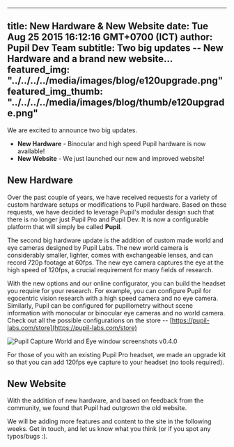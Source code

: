 ---
 title: New Hardware & New Website
 date: Tue Aug 25 2015 16:12:16 GMT+0700 (ICT)
 author: Pupil Dev Team
 subtitle: Two big updates -- New Hardware and a brand new website...
 featured_img: "../../../../media/images/blog/e120upgrade.png"
 featured_img_thumb: "../../../../media/images/blog/thumb/e120upgrade.png"
 ---

 We are excited to announce two big updates. 

  - **New Hardware** - Binocular and high speed Pupil hardware is now available!
  - **New Website** - We just launched our new and improved website!

## New Hardware 

Over the past couple of years, we have received requests for a variety of custom hardware setups or modifications to Pupil hardware. Based on these requests, we have decided to leverage Pupil's modular design such that there is no longer just Pupil Pro and Pupil Dev. It is now a configurable platform that will simply be called **Pupil**.

The second big hardware update is the addition of custom made world and eye cameras designed by Pupil Labs. The new world camera is considerably smaller, lighter, comes with exchangeable lenses, and can record 720p footage at 60fps. The new eye camera captures the eye at the high speed of 120fps, a crucial requirement for many fields of research.  

With the new options and our online configurator, you can build the headset you require for your research. For example, you can configure Pupil for egocentric vision research with a high speed camera and no eye camera. Similarly, Pupil can be configured for pupillometry without scene information with monocular or binocular eye cameras and no world camera. Check out all the possible configurations on the store -- [https://pupil-labs.com/store](https://pupil-labs.com/store) 

<img src="../../../../media/images/store_additional_products/e120upgrade.png" class='Feature-image' alt="Pupil Capture World and Eye window screenshots v0.4.0">

For those of you with an existing Pupil Pro headset, we made an upgrade kit so that you can add 120fps eye capture to your headset (no tools required).        

 
## New Website

With the addition of new hardware, and based on feedback from the community, we found that Pupil had outgrown the old website. 

We will be adding more features and content to the site in the following weeks. Get in touch, and let us know what you think (or if you spot any typos/bugs :).